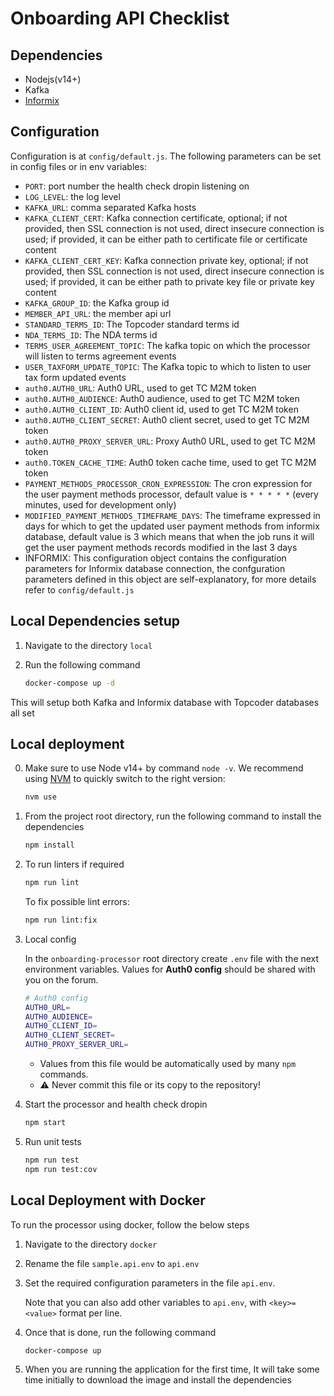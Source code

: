 # Onboarding API Checklist 

## Dependencies

- Nodejs(v14+)
- Kafka
- [Informix](https://www.ibm.com/products/informix)

## Configuration

Configuration is at `config/default.js`.
The following parameters can be set in config files or in env variables:

- `PORT`: port number the health check dropin listening on
- `LOG_LEVEL`: the log level
- `KAFKA_URL`: comma separated Kafka hosts
- `KAFKA_CLIENT_CERT`: Kafka connection certificate, optional;
    if not provided, then SSL connection is not used, direct insecure connection is used;
    if provided, it can be either path to certificate file or certificate content
- `KAFKA_CLIENT_CERT_KEY`: Kafka connection private key, optional;
    if not provided, then SSL connection is not used, direct insecure connection is used;
    if provided, it can be either path to private key file or private key content
- `KAFKA_GROUP_ID`: the Kafka group id
- `MEMBER_API_URL`: the member api url
- `STANDARD_TERMS_ID`: The Topcoder standard terms id
- `NDA_TERMS_ID`: The NDA terms id
- `TERMS_USER_AGREEMENT_TOPIC`: The kafka topic on which the processor will listen to terms agreement events
- `USER_TAXFORM_UPDATE_TOPIC`: The Kafka topic to which to listen to user tax form updated events
- `auth0.AUTH0_URL`: Auth0 URL, used to get TC M2M token
- `auth0.AUTH0_AUDIENCE`: Auth0 audience, used to get TC M2M token
- `auth0.AUTH0_CLIENT_ID`: Auth0 client id, used to get TC M2M token
- `auth0.AUTH0_CLIENT_SECRET`: Auth0 client secret, used to get TC M2M token
- `auth0.AUTH0_PROXY_SERVER_URL`: Proxy Auth0 URL, used to get TC M2M token
- `auth0.TOKEN_CACHE_TIME`: Auth0 token cache time, used to get TC M2M token
- `PAYMENT_METHODS_PROCESSOR_CRON_EXPRESSION`: The cron expression for the user payment methods processor, default value is `* * * * *` (every minutes, used for development only)
- `MODIFIED_PAYMENT_METHODS_TIMEFRAME_DAYS`: The timeframe expressed in days for which to get the updated user payment methods from informix database, default value is 3 which means that when the job runs it will get the user payment methods records modified in the last 3 days
- INFORMIX: This configuration object contains the configuration parameters for Informix database connection, the confguration parameters defined in this object are self-explanatory, for more details refer to `config/default.js`

## Local Dependencies setup

1. Navigate to the directory `local`

2. Run the following command

    ```bash
    docker-compose up -d
    ```
This will setup both Kafka and Informix database with Topcoder databases all set

## Local deployment

0. Make sure to use Node v14+ by command `node -v`. We recommend using [NVM](https://github.com/nvm-sh/nvm) to quickly switch to the right version:

   ```bash
   nvm use
   ```

1. From the project root directory, run the following command to install the dependencies

    ```bash
    npm install
    ```

2. To run linters if required

    ```bash
    npm run lint
    ```

    To fix possible lint errors:

    ```bash
    npm run lint:fix
    ```

3. Local config

   In the `onboarding-processor` root directory create `.env` file with the next environment variables. Values for **Auth0 config** should be shared with you on the forum.<br>

      ```bash
      # Auth0 config
      AUTH0_URL=
      AUTH0_AUDIENCE=
      AUTH0_CLIENT_ID=
      AUTH0_CLIENT_SECRET=
      AUTH0_PROXY_SERVER_URL=
      ```

      - Values from this file would be automatically used by many `npm` commands.
      - ⚠️ Never commit this file or its copy to the repository!

4. Start the processor and health check dropin

    ```bash
    npm start
    ```

5. Run unit tests
    ```bash
    npm run test
    npm run test:cov
    ```

## Local Deployment with Docker

To run the processor using docker, follow the below steps

1. Navigate to the directory `docker`

2. Rename the file `sample.api.env` to `api.env`

3. Set the required configuration parameters in the file `api.env`.

    Note that you can also add other variables to `api.env`, with `<key>=<value>` format per line.

4. Once that is done, run the following command

    ```bash
    docker-compose up
    ```

5. When you are running the application for the first time, It will take some time initially to download the image and install the dependencies
